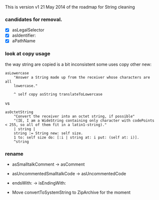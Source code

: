 This is version v1 21 May 2014 of the roadmap for String cleaning

### candidates for removal.

* [X] asLegalSelector
* [X] asIdentifier:
* [X] aPathName

### look at copy usage

the way string are copied is a bit inconsistent some uses copy other new:


	asLowercase
		"Answer a String made up from the receiver whose characters are all 
		lowercase."
	
		^ self copy asString translateToLowercase
		
vs
	

	asOctetString
		"Convert the receiver into an octet string, if possible"
		"(IE, I am a WideString containing only character with codePoints < 255, so all of them fit in a latin1-string)."
		| string |
		string := String new: self size.
		1 to: self size do: [:i | string at: i put: (self at: i)].
		^string

### rename

* asSmalltalkComment -> asComment
* asUncommentedSmalltalkCode -> asUncommentedCode

* endsWith: -> isEndingWith:

* Move convertToSystemString to ZipArchive for the moment

